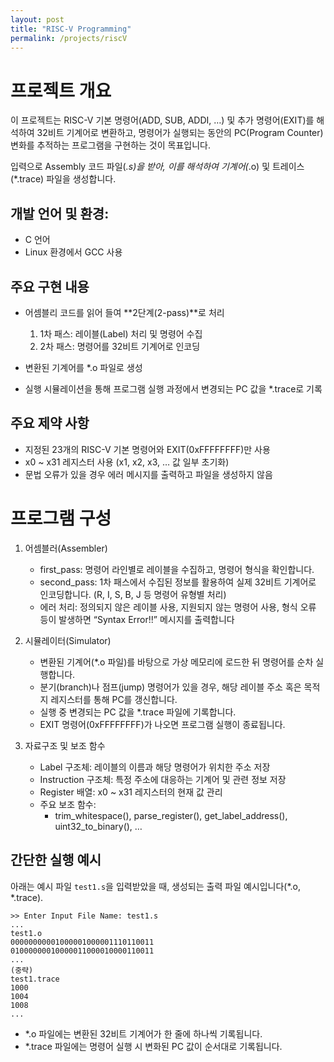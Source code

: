 ```yaml
---
layout: post
title: "RISC-V Programming"
permalink: /projects/riscV
---
```


# 프로젝트 개요

이 프로젝트는 RISC-V 기본 명령어(ADD, SUB, ADDI, …) 및 추가 명령어(EXIT)를 해석하여 32비트 기계어로 변환하고, 명령어가 실행되는 동안의 PC(Program Counter) 변화를 추적하는 프로그램을 구현하는 것이 목표입니다.
  
입력으로 Assembly 코드 파일(*.s)을 받아, 이를 해석하여 기계어(*.o) 및 트레이스(*.trace) 파일을 생성합니다.

## 개발 언어 및 환경:
- C 언어
- Linux 환경에서 GCC 사용

## 주요 구현 내용  
- 어셈블리 코드를 읽어 들여 **2단계(2-pass)**로 처리


    1. 1차 패스: 레이블(Label) 처리 및 명령어 수집  
    2. 2차 패스: 명령어를 32비트 기계어로 인코딩

- 변환된 기계어를 *.o 파일로 생성
- 실행 시뮬레이션을 통해 프로그램 실행 과정에서 변경되는 PC 값을 *.trace로 기록  

## 주요 제약 사항
- 지정된 23개의 RISC-V 기본 명령어와 EXIT(0xFFFFFFFF)만 사용
- x0 ~ x31 레지스터 사용 (x1, x2, x3, … 값 일부 초기화)
- 문법 오류가 있을 경우 에러 메시지를 출력하고 파일을 생성하지 않음

# 프로그램 구성

1. 어셈블러(Assembler) 
   - first_pass: 명령어 라인별로 레이블을 수집하고, 명령어 형식을 확인합니다.  
   - second_pass: 1차 패스에서 수집된 정보를 활용하여 실제 32비트 기계어로 인코딩합니다. (R, I, S, B, J 등 명령어 유형별 처리)
   - 에러 처리: 정의되지 않은 레이블 사용, 지원되지 않는 명령어 사용, 형식 오류 등이 발생하면 “Syntax Error!!” 메시지를 출력합니다

2. 시뮬레이터(Simulator)
   - 변환된 기계어(*.o 파일)를 바탕으로 가상 메모리에 로드한 뒤 명령어를 순차 실행합니다.
   - 분기(branch)나 점프(jump) 명령어가 있을 경우, 해당 레이블 주소 혹은 목적지 레지스터를 통해 PC를 갱신합니다.
   - 실행 중 변경되는 PC 값을 *.trace 파일에 기록합니다.
   - EXIT 명령어(0xFFFFFFFF)가 나오면 프로그램 실행이 종료됩니다.   
3. 자료구조 및 보조 함수
   - Label 구조체: 레이블의 이름과 해당 명령어가 위치한 주소 저장
   - Instruction 구조체: 특정 주소에 대응하는 기계어 및 관련 정보 저장
   - Register 배열: x0 ~ x31 레지스터의 현재 값 관리
   - 주요 보조 함수:
     - trim_whitespace(), parse_register(), get_label_address(), uint32_to_binary(), …

  
## 간단한 실행 예시
아래는 예시 파일 `test1.s`을 입력받았을 때, 생성되는 출력 파일 예시입니다(*.o, *.trace).  

```shell
>> Enter Input File Name: test1.s  
...
test1.o
00000000001000001000001110110011
01000000010000011000010000110011
...
(중략)
test1.trace
1000
1004
1008
...
```
- *.o 파일에는 변환된 32비트 기계어가 한 줄에 하나씩 기록됩니다.
- *.trace 파일에는 명령어 실행 시 변화된 PC 값이 순서대로 기록됩니다.

